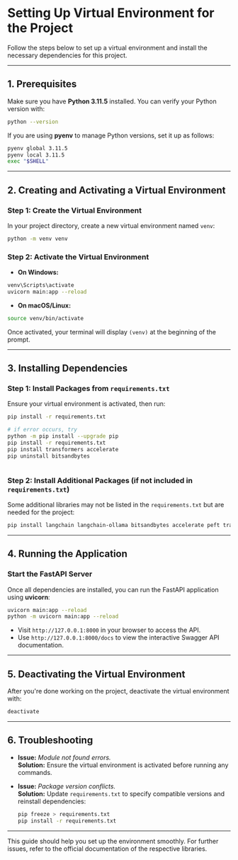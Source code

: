 # Setting Up Virtual Environment for the Project

Follow the steps below to set up a virtual environment and install the necessary dependencies for this project.

---

## **1. Prerequisites**

Make sure you have **Python 3.11.5** installed. You can verify your Python version with:

```bash
python --version
```

If you are using **pyenv** to manage Python versions, set it up as follows:

```bash
pyenv global 3.11.5
pyenv local 3.11.5
exec "$SHELL"
```

---

## **2. Creating and Activating a Virtual Environment**

### **Step 1: Create the Virtual Environment**

In your project directory, create a new virtual environment named `venv`:

```bash
python -m venv venv
```

### **Step 2: Activate the Virtual Environment**

- **On Windows:**

```bash
venv\Scripts\activate
uvicorn main:app --reload
```

- **On macOS/Linux:**

```bash
source venv/bin/activate
```

Once activated, your terminal will display `(venv)` at the beginning of the prompt.

---

## **3. Installing Dependencies**

### **Step 1: Install Packages from `requirements.txt`**

Ensure your virtual environment is activated, then run:

```bash
pip install -r requirements.txt

# if error occurs, try
python -m pip install --upgrade pip
pip install -r requirements.txt
pip install transformers accelerate
pip uninstall bitsandbytes



```

### **Step 2: Install Additional Packages (if not included in `requirements.txt`)**

Some additional libraries may not be listed in the `requirements.txt` but are needed for the project:

```bash
pip install langchain langchain-ollama bitsandbytes accelerate peft transformers ninja cmake torch
```

---

## **4. Running the Application**

### **Start the FastAPI Server**

Once all dependencies are installed, you can run the FastAPI application using **uvicorn**:

```bash
uvicorn main:app --reload
python -m uvicorn main:app --reload
```

- Visit `http://127.0.0.1:8000` in your browser to access the API.
- Use `http://127.0.0.1:8000/docs` to view the interactive Swagger API documentation.

---

## **5. Deactivating the Virtual Environment**

After you're done working on the project, deactivate the virtual environment with:

```bash
deactivate
```

---

## **6. Troubleshooting**

- **Issue:** *Module not found errors.*  
  **Solution:** Ensure the virtual environment is activated before running any commands.

- **Issue:** *Package version conflicts.*  
  **Solution:** Update `requirements.txt` to specify compatible versions and reinstall dependencies:

  ```bash
  pip freeze > requirements.txt
  pip install -r requirements.txt
  ```

---

This guide should help you set up the environment smoothly. For further issues, refer to the official documentation of the respective libraries.

